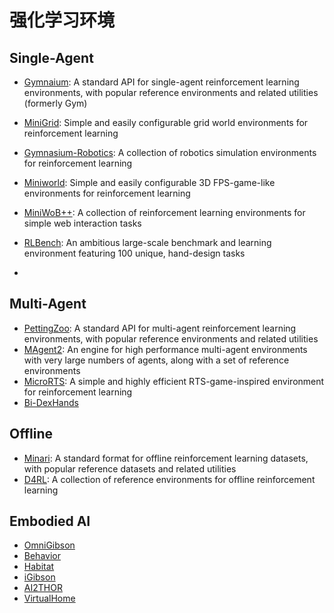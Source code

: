 # 强化学习环境

## Single-Agent

- [Gymnaium](https://gymnasium.farama.org/): A standard API for single-agent reinforcement learning environments, with popular reference environments and related utilities (formerly Gym)

- [MiniGrid](https://minigrid.farama.org/): Simple and easily configurable grid world environments for reinforcement learning
- [Gymnasium-Robotics](https://robotics.farama.org/): A collection of robotics simulation environments for reinforcement learning
- [Miniworld](https://miniworld.farama.org/): Simple and easily configurable 3D FPS-game-like environments for reinforcement learning
- [MiniWoB++](https://miniwob.farama.org/): A collection of reinforcement learning environments for simple web interaction tasks
- [RLBench](https://sites.google.com/view/rlbench): An ambitious large-scale benchmark and learning environment featuring 100 unique, hand-design tasks
- 

## Multi-Agent

- [PettingZoo](https://pettingzoo.farama.org/): A standard API for multi-agent reinforcement learning environments, with popular reference environments and related utilities
- [MAgent2](https://magent2.farama.org/): An engine for high performance multi-agent environments with very large numbers of agents, along with a set of reference environments
- [MicroRTS](https://github.com/Farama-Foundation/MicroRTS-Py): A simple and highly efficient RTS-game-inspired environment for reinforcement learning
- [Bi-DexHands](https://bi-dexhands.ai/)

## Offline

- [Minari](https://minari.farama.org/): A standard format for offline reinforcement learning datasets, with popular reference datasets and related utilities
- [D4RL](https://github.com/Farama-Foundation/D4RL): A collection of reference environments for offline reinforcement learning

## Embodied AI

- [OmniGibson](https://behavior.stanford.edu/omnigibson/index.html)
- [Behavior](https://behavior.stanford.edu)
- [Habitat](https://aihabitat.org/)
- [iGibson](https://svl.stanford.edu/igibson/)
- [AI2THOR](https://ai2thor.allenai.org/)
- [VirtualHome](http://virtual-home.org/)
